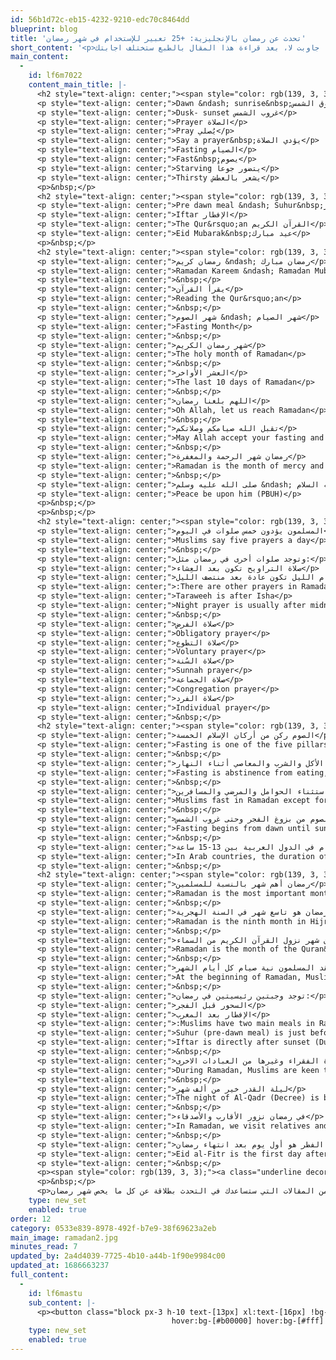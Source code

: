 ```yaml
---
id: 56b1d72c-eb15-4232-9210-edc70c8464dd
blueprint: blog
title: 'تحدث عن رمضان بالإنجليزية: +25 تعبير للإستخدام في شهر رمضان'
short_content: '<p>رمضان شهر الروحانيات والأنشطة المبهجة لذلك يُعتبر أهم شهور السنة الهجرية، وينتظر الجميع هذا الشهر الكريم للتخلص من التوتر والضغوطات الناتجة عن أعباء الحياة طوال السنة والحصول على الهدوء النفسي وإعادة شحن الطاقة الإيجابية. والآن سؤال لك: إذا سألك شخص اجنبي عن شهر .رمضان المبارك هل تستطيع الاجابة والتحدث عن رمضان بسهولة ووضوح؟ اذا جاوبت لا، بعد قراءة هذا المقال بالطبع ستختلف اجابتك.</p>'
main_content:
  -
    id: lf6m7022
    content_main_title: |-
      <h2 style="text-align: center;"><span style="color: rgb(139, 3, 3);">كلمات مرتبطة برمضان باللغة الإنجليزية:</span></h2>
      <p style="text-align: center;">Dawn &ndash; sunrise&nbsp;شروق الشمس</p>
      <p style="text-align: center;">Dusk- sunset غروب الشمس</p>
      <p style="text-align: center;">Prayer الصلاة</p>
      <p style="text-align: center;">Pray يُصلي</p>
      <p style="text-align: center;">Say a prayer&nbsp;يؤدي الصلاة</p>
      <p style="text-align: center;">Fasting الصيام</p>
      <p style="text-align: center;">Fast&nbsp;يصوم</p>
      <p style="text-align: center;">Starving يتضور جوعاً</p>
      <p style="text-align: center;">Thirsty يشعر بالعطش</p>
      <p>&nbsp;</p>
      <h2 style="text-align: center;"><span style="color: rgb(139, 3, 3);">كلمات رمضانية بالإنجليزية مثل اللغة العربية:</span></h2>
      <p style="text-align: center;">Pre dawn meal &ndash; Suhur&nbsp;السحور &ndash; وجبة ما قبل الفجر</p>
      <p style="text-align: center;">Iftar الإفطار</p>
      <p style="text-align: center;">The Qur&rsquo;an القرآن الكريم</p>
      <p style="text-align: center;">Eid Mubarak&nbsp;عيد مبارك</p>
      <p>&nbsp;</p>
      <h2 style="text-align: center;"><span style="color: rgb(139, 3, 3);">تعبيرات رمضانية باللغة الإنجليزية:</span></h2>
      <p style="text-align: center;">رمضان كريم &ndash; رمضان مبارك</p>
      <p style="text-align: center;">Ramadan Kareem &ndash; Ramadan Mubarak</p>
      <p style="text-align: center;">&nbsp;</p>
      <p style="text-align: center;">يقرأ القرآن</p>
      <p style="text-align: center;">Reading the Qur&rsquo;an</p>
      <p style="text-align: center;">&nbsp;</p>
      <p style="text-align: center;">شهر الصوم &ndash; شهر الصيام</p>
      <p style="text-align: center;">Fasting Month</p>
      <p style="text-align: center;">&nbsp;</p>
      <p style="text-align: center;">شهر رمضان الكريم</p>
      <p style="text-align: center;">The holy month of Ramadan</p>
      <p style="text-align: center;">&nbsp;</p>
      <p style="text-align: center;">العشر الأواخر</p>
      <p style="text-align: center;">The last 10 days of Ramadan</p>
      <p style="text-align: center;">&nbsp;</p>
      <p style="text-align: center;">اللهم بلغنا رمضان</p>
      <p style="text-align: center;">Oh Allah, let us reach Ramadan</p>
      <p style="text-align: center;">&nbsp;</p>
      <p style="text-align: center;">تقبل الله صيامكم وصلاتكم</p>
      <p style="text-align: center;">May Allah accept your fasting and prayers</p>
      <p style="text-align: center;">&nbsp;</p>
      <p style="text-align: center;">رمضان شهر الرحمة والمغفرة</p>
      <p style="text-align: center;">Ramadan is the month of mercy and forgiveness</p>
      <p style="text-align: center;">&nbsp;</p>
      <p style="text-align: center;">صلى الله عليه وسلم &ndash; عليه السلام</p>
      <p style="text-align: center;">Peace be upon him (PBUH)</p>
      <p>&nbsp;</p>
      <p>&nbsp;</p>
      <h2 style="text-align: center;"><span style="color: rgb(139, 3, 3);">التحدث عن الصلاة باللغة الإنجليزية:</span></h2>
      <p style="text-align: center;">المسلمون يؤدون خمس صلوات في اليوم</p>
      <p style="text-align: center;">Muslims say five prayers a day</p>
      <p style="text-align: center;">&nbsp;</p>
      <p style="text-align: center;">وتوجد صلوات أخرى في رمضان مثل:</p>
      <p style="text-align: center;">صلاة التراويح تكون بعد العِشاء</p>
      <p style="text-align: center;">صلاة قيام الليل تكون عادة بعد منتصف الليل</p>
      <p style="text-align: center;">:There are other prayers in Ramadan such as</p>
      <p style="text-align: center;">Taraweeh is after Isha</p>
      <p style="text-align: center;">Night prayer is usually after midnight</p>
      <p style="text-align: center;">&nbsp;</p>
      <p style="text-align: center;">صلاة الفرض</p>
      <p style="text-align: center;">Obligatory prayer</p>
      <p style="text-align: center;">صلاة التطوع</p>
      <p style="text-align: center;">Voluntary prayer</p>
      <p style="text-align: center;">صلاة السُنة</p>
      <p style="text-align: center;">Sunnah prayer</p>
      <p style="text-align: center;">صلاة الجماعة</p>
      <p style="text-align: center;">Congregation prayer</p>
      <p style="text-align: center;">صلاة الفرد</p>
      <p style="text-align: center;">Individual prayer</p>
      <p style="text-align: center;">&nbsp;</p>
      <h2 style="text-align: center;"><span style="color: rgb(139, 3, 3);">التحدث عن الصوم باللغة الإنجليزية:</span></h2>
      <p style="text-align: center;">الصوم ركن من أركان الإسلام الخمسة</p>
      <p style="text-align: center;">Fasting is one of the five pillars of Islam</p>
      <p style="text-align: center;">&nbsp;</p>
      <p style="text-align: center;">الصيام هو الامتناع عن الأكل والشرب والمعاصي أثناء النهار</p>
      <p style="text-align: center;">Fasting is abstinence from eating, drinking, and sins during the daytime</p>
      <p style="text-align: center;">&nbsp;</p>
      <p style="text-align: center;">يصوم المسلمون في رمضان باستثناء الحوامل والمرضي والمسافرين</p>
      <p style="text-align: center;">Muslims fast in Ramadan except for pregnant, patients, and travelers</p>
      <p style="text-align: center;">&nbsp;</p>
      <p style="text-align: center;">يبدأ الصوم من بزوغ الفجر وحتى غروب الشمس</p>
      <p style="text-align: center;">Fasting begins from dawn until sunset</p>
      <p style="text-align: center;">&nbsp;</p>
      <p style="text-align: center;">مدة الصيام في الدول العربية بين 13-15 ساعة</p>
      <p style="text-align: center;">In Arab countries, the duration of fasting is from 13 to 15 hours</p>
      <p style="text-align: center;">&nbsp;</p>
      <h2 style="text-align: center;"><span style="color: rgb(139, 3, 3);">عبارات للتحدث عن رمضان باللغة الإنجليزية:</span></h2>
      <p style="text-align: center;">رمضان أهم شهر بالنسبة للمسلمين</p>
      <p style="text-align: center;">Ramadan is the most important month for Muslims</p>
      <p style="text-align: center;">&nbsp;</p>
      <p style="text-align: center;">رمضان هو تاسع شهر في السنة الهجرية</p>
      <p style="text-align: center;">Ramadan is the ninth month in Hijri year (Islamic year)</p>
      <p style="text-align: center;">&nbsp;</p>
      <p style="text-align: center;">رمضان شهر نزول القرآن الكريم من السماء</p>
      <p style="text-align: center;">Ramadan is the month of the Quran&rsquo;s descent from heaven</p>
      <p style="text-align: center;">&nbsp;</p>
      <p style="text-align: center;">في بداية رمضان يعقد المسلمون نية صيام كل أيام الشهر</p>
      <p style="text-align: center;">At the beginning of Ramadan, Muslims intend to fast the whole month</p>
      <p style="text-align: center;">&nbsp;</p>
      <p style="text-align: center;">توجد وجبتين رئيسيتين في رمضان:</p>
      <p style="text-align: center;">السحور قبل الفجر</p>
      <p style="text-align: center;">الإفطار بعد المغرب</p>
      <p style="text-align: center;">:Muslims have two main meals in Ramadan</p>
      <p style="text-align: center;">Suhur (pre-dawn meal) is just before dawn</p>
      <p style="text-align: center;">Iftar is directly after sunset (Dusk)</p>
      <p style="text-align: center;">&nbsp;</p>
      <p style="text-align: center;">في رمضان يحرص المسلمون على قراءة القرآن والصدقات ومساعدة الفقراء وغيرها من العبادات الاخرى</p>
      <p style="text-align: center;">During Ramadan, Muslims are keen to pray, read the Qur&rsquo;an, help poor people, and do other acts of worship</p>
      <p style="text-align: center;">&nbsp;</p>
      <p style="text-align: center;">ليلة القدر خير من ألف شهر</p>
      <p style="text-align: center;">The night of Al-Qadr (Decree) is better than a thousand months</p>
      <p style="text-align: center;">&nbsp;</p>
      <p style="text-align: center;">في رمضان نزور الأقارب والأصدقاء</p>
      <p style="text-align: center;">In Ramadan, we visit relatives and friends</p>
      <p style="text-align: center;">&nbsp;</p>
      <p style="text-align: center;">عيد الفطر هو أول يوم بعد انتهاء رمضان</p>
      <p style="text-align: center;">Eid al-Fitr is the first day after Ramadan</p>
      <p style="text-align: center;">&nbsp;</p>
      <p><span style="color: rgb(139, 3, 3);"><a class="underline decoration-1 blog_sm_link" style="color: rgb(139, 3, 3);" href="../../../../blogs/saudi-food" target="_blank" rel="noopener">ترجمة الاكلات الشعبية في السعودية باللغة الانجليزية</a></span></p>
      <p>&nbsp;</p>
      <p>حالياً اصبحت تستطيع التحدث عن شهر رمضان باللغة الإنجليزية، سواء عن طريق استخدام الكلمات في الجمل التي تريدها او تجميع الجمل السابقة في فقرات. انتظر المزيد من المقالات التي ستساعدك في التحدث بطلاقة عن كل ما يخص شهر رمضان.</p>
    type: new_set
    enabled: true
order: 12
category: 0533e839-8978-492f-b7e9-38f69623a2eb
main_image: ramadan2.jpg
minutes_read: 7
updated_by: 2a4d4039-7725-4b10-a44b-1f90e9984c00
updated_at: 1686663237
full_content:
  -
    id: lf6mastu
    sub_content: |-
      <p><button class="block px-3 h-10 text-[13px] xl:text-[16px] !bg-[#8b0303] text-gray-200 rounded-lg
                                    hover:bg-[#b00000] hover:bg-[#fff] mx-auto" type="button"><a href="../../../../online-english" target="_blank" rel="noopener">تعلم اللغة الانجليزية من المنزل</a></button></p>
    type: new_set
    enabled: true
---
```


